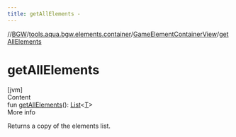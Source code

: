 ```yaml
---
title: getAllElements -
---
```

//[BGW](../../../index.md)/[tools.aqua.bgw.elements.container](../index.md)/[GameElementContainerView](index.md)/[getAllElements](get-all-elements.md)



# getAllElements  
[jvm]  
Content  
fun [getAllElements](get-all-elements.md)(): [List](https://kotlinlang.org/api/latest/jvm/stdlib/kotlin.collections/-list/index.html)<[T](index.md)>  
More info  


Returns a copy of the elements list.

  



